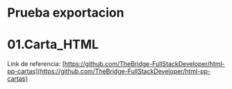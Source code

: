 # Prueba exportacion

# 01.Carta_HTML

Link de referencia: [https://github.com/TheBridge-FullStackDeveloper/html-pp-cartas](https://github.com/TheBridge-FullStackDeveloper/html-pp-cartas)